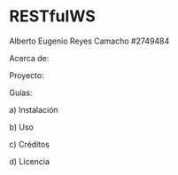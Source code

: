 # RESTfulWS

Alberto Eugenio Reyes Camacho
#2749484

Acerca de:

Proyecto:

Guías:

a) Instalación  

b) Uso  

c) Créditos  

d) Licencia 
